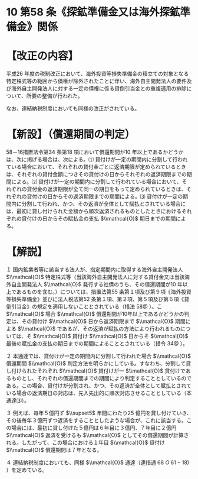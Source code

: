 # 10 第58 条《探鉱準備金又は海外探鉱準備金》関係

# 【改正の内容】

平成26 年度の税制改正において、海外投資等損失準備金の積立ての対象となる特定株式等の範囲から債権が除外されたことに伴い、海外自主開発法人の要件及び海外自主開発法人に対する一定の債権に係る貸倒引当金との重複適用の排除について、所要の整備が行われた。

なお、連結納税制度においても同様の改正がされている。

# 【新設】（償還期間の判定）

58－16措置法令第34 条第18 項において償還期間が10 年以上であるかどうかは、次に掲げる場合は、次による。⑴ 貸付けが一定の期間内に分割して行われている場合において、それぞれの貸付金ごとに返済期限が定められているときは、それぞれの貸付金額につきその貸付けの日からそれぞれの返済期限までの期間による。⑵ 貸付けが一定の期間内に分割して行われている場合において、それぞれの貸付金の返済期限が全て同一の期日をもって定められているときは、それぞれの貸付けの日からその返済期限までの期間による。⑶ 貸付けが一定の期間内に分割して行われ、かつ、その返済が全体として賦払とされている場合には、最初に貸し付けられた金額から順次返済されるものとしたときにおけるそれぞれの貸付けの日からその賦払金の支払 $\\mathcal{O}$ 期日までの期間による。

# 【解説】

１ 国内鉱業者等に該当する法人が、指定期間内に取得する海外自主開発法人 $\\mathcal{O}$ 特定株式等（当該海外自主開発法人に対する貸付金又は当該海外自主開発法人 $\\mathcal{O}$ 発行する社債のうち、その償還期間が10 年以上であるものを含む。）については、措置法第55 条第１項及び第９項《海外投資等損失準備金》並びに法人税法第52 条第１項、第２項、第５項及び第６項《貸倒引当金》の規定を適用しないこととされている（措法 $58@$ ）。こ $\\mathcal{O}$ 場合 $\\mathcal{O}$ 償還期間が10年以上であるかどうかの判定は、その貸付け $\\mathcal{O}$ 日から返済期限まで $\\mathcal{O}$ 期間による $\\mathcal{O}$ であるが、その返済が賦払の方法により行われるものについては、そ $\\mathcal{O}$ 貸付け $\\mathcal{O}$ 日からそ $\\mathcal{O}$ 最後の賦払金の支払の期日までの期間によることとされている（措令 $34@$ ）。

２ 本通達では、貸付けが一定の期間内に分割して行われた場合 $\\mathcal{O}$ 償還期間 $\\mathcal{O}$ 判定方法を明らかにしている。すなわち、分割して貸し付けられたそれぞれ $\\mathcal{O}$ 貸付けが一 $\\mathcal{O}$ 貸付けであるものとし、それぞれの償還期間までの期間により判定することとしているのである。この場合、貸付けが分割され、かつ、その返済が全体として賦払とされている場合の返済期日の対応は、先入先出的に順次対応させることとしている（本通達⑶）。

３ 例えば、毎年５億円ず $\\supset5$ 年間にわたり25 億円を貸し付けていき、その後毎年３億円ずつ返済をすることとしたような場合が、これに該当する。この場合には、最初に貸し付けた５億円は６年目に３億円、７年目に２億円 $\\mathcal{O}$ 返済を受けるも $\\mathcal{O}$ としてその償還期間が計算される。したがって、この場合における１年目 $\\mathcal{O}$ 貸付け $\\mathcal{O}$ 償還期間は７年となる。

４ 連結納税制度においても、同様 $\\mathcal{O}$ 通達（連措通 $68\ O\ 61-18)$ ）を定めている。